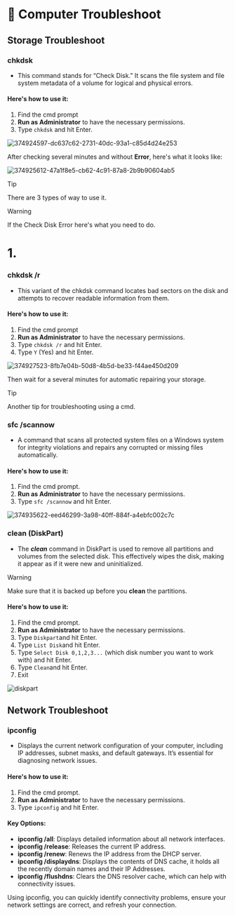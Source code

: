 # 🔧 **Computer Troubleshoot**

## **Storage Troubleshoot**
### chkdsk
- This command stands for “Check Disk.” It scans the file system and file system metadata of a volume for logical and physical errors. 

#### Here's how to use it:
1. Find the cmd prompt
2. **Run as Administrator** to have the necessary permissions.
3. Type ```chkdsk``` and hit Enter.

![374924597-dc637c62-2731-40dc-93a1-c85d4d24e253](https://github.com/user-attachments/assets/60691a44-6a6d-464f-9182-ba10ea4bfc6e)

After checking several minutes and without **Error**, here's what it looks like:

![374925612-47a1f8e5-cb62-4c91-87a8-2b9b90604ab5](https://github.com/user-attachments/assets/81e9c92b-9165-4855-892f-79a31c8d5459)

> [!TIP]
> There are 3 types of way to use it.

> [!WARNING]
> If the Check Disk Error here's what you need to do.

# 1.
### **chkdsk /r**
- This variant of the chkdsk command locates bad sectors on the disk and attempts to recover readable information from them.

#### Here's how to use it:
1. Find the cmd prompt
2. **Run as Administrator** to have the necessary permissions.
3. Type ```chkdsk /r``` and hit Enter.
4. Type ```Y``` (Yes) and hit Enter.

![374927523-8fb7e04b-50d8-4b5d-be33-f44ae450d209](https://github.com/user-attachments/assets/111b644c-b8b9-429f-b859-f518b806745a)

Then wait for a several minutes for automatic repairing your storage.

> [!TIP]
> Another tip for troubleshooting using a cmd.

### **sfc /scannow**
- A command that scans all protected system files on a Windows system for integrity violations and repairs any corrupted or missing files automatically.

#### Here's how to use it:
1. Find the cmd prompt.
2. **Run as Administrator** to have the necessary permissions.
3. Type ```sfc /scannow``` and hit Enter.

![374935622-eed46299-3a98-40ff-884f-a4ebfc002c7c](https://github.com/user-attachments/assets/27ff3372-c616-45d8-b119-cc9aa32a54f8)

### **clean (DiskPart)**
- The _**clean**_ command in DiskPart is used to remove all partitions and volumes from the selected disk. This effectively wipes the disk, making it appear as if it were new and uninitialized.

> [!WARNING]
> Make sure that it is backed up before you **clean** the partitions.
  
#### Here's how to use it:
1. Find the cmd prompt.
2. **Run as Administrator** to have the necessary permissions.
3. Type ```Diskpart```and hit Enter.
4. Type ```List Disk```and hit Enter.
5. Type ```Select Disk 0,1,2,3...``` (which disk number you want to work with) and hit Enter.
6. Type ```Clean```and hit Enter.
7. Exit

![diskpart](https://github.com/user-attachments/assets/85bb08af-a463-4e70-89ea-5fdc8d17f8f2)

## **Network Troubleshoot**

### **ipconfig**
- Displays the current network configuration of your computer, including IP addresses, subnet masks, and default gateways. It’s essential for diagnosing network issues.

#### Here's how to use it:
1. Find the cmd prompt.
2. **Run as Administrator** to have the necessary permissions.
3. Type ```ipconfig``` and hit Enter.

#### **Key Options:**
- **ipconfig /all**: Displays detailed information about all network interfaces.
- **ipconfig /release**: Releases the current IP address.
- **ipconfig /renew**: Renews the IP address from the DHCP server.
- **ipconfig /displaydns**: Displays the contents of DNS cache, it holds all the recently domain names and their IP Addresses.
- **ipconfig /flushdns**: Clears the DNS resolver cache, which can help with connectivity issues.


Using ipconfig, you can quickly identify connectivity problems, ensure your network settings are correct, and refresh your connection.
